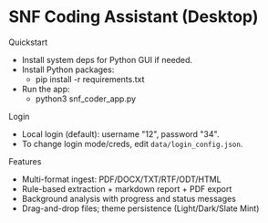 # SNF Coding Assistant (Desktop)

Quickstart

- Install system deps for Python GUI if needed.
- Install Python packages:
  - pip install -r requirements.txt
- Run the app:
  - python3 snf_coder_app.py

Login

- Local login (default): username "12", password "34".
- To change login mode/creds, edit `data/login_config.json`.

Features

- Multi-format ingest: PDF/DOCX/TXT/RTF/ODT/HTML
- Rule-based extraction + markdown report + PDF export
- Background analysis with progress and status messages
- Drag-and-drop files; theme persistence (Light/Dark/Slate Mint)
